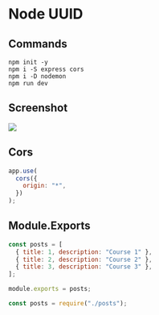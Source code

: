 # Node UUID

## Commands

```dos
npm init -y
npm i -S express cors
npm i -D nodemon
npm run dev
```

## Screenshot

![](images/01.png)

## Cors

```javascript
app.use(
  cors({
    origin: "*",
  })
);
```

## Module.Exports

```javascript
const posts = [
  { title: 1, description: "Course 1" },
  { title: 2, description: "Course 2" },
  { title: 3, description: "Course 3" },
];

module.exports = posts;
```

```javascript
const posts = require("./posts");
```
